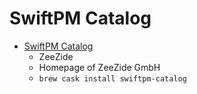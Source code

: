 # SwiftPM Catalog
- [SwiftPM Catalog](https://zeezide.com/en/products/swiftpmcatalog/)
  -  ZeeZide
  - Homepage of ZeeZide GmbH
  - `brew cask install swiftpm-catalog`
